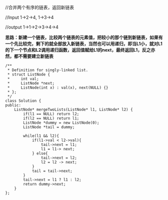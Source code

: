 //合并两个有序的链表，返回新链表

//Input 1->2->4, 1->3->4

//output 1->1->2->3->4->4

**思路：新建一个链表，比较两个链表的元素值，把较小的那个链到新链表，如果有一个先比较完，剩下的就全部放入新链表，当然也可以用递归，即当L1小，就对L1的下一个节点和L2调用递归函数，返回值赋给L1的next，最终返回L1，反之亦然，都不需要建立新链表**

```
/**
 * Definition for singly-linked list.
 * struct ListNode {
 *     int val;
 *     ListNode *next;
 *     ListNode(int x) : val(x), next(NULL) {}
 * };
 */
class Solution {
public:
    ListNode* mergeTwoLists(ListNode* l1, ListNode* l2) {
        if(l1 == NULL) return l2;
        if(l2 == NULL) return l1;
        ListNode *dummy = new ListNode(0);
        ListNode *tail = dummy;
        
        while(l1 && l2){
            if(l1->val < l2->val){
                tail->next = l1;
                l1 = l1-> next;
            } else{
                tail->next = l2;
                l2 = l2 -> next;
            }
            tail = tail->next;
        }
        tail->next = l1 ? l1 : l2;
        return dummy->next;
    }
};
```
